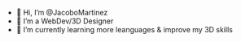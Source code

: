 - 👋 Hi, I’m @JacoboMartinez
- 👀 I’m a WebDev/3D Designer
- 🌱 I’m currently learning more leanguages & improve my 3D skills


<!---
bloodytinez/bloodytinez is a ✨ special ✨ repository because its `README.md` (this file) appears on your GitHub profile.
You can click the Preview link to take a look at your changes.
--->
